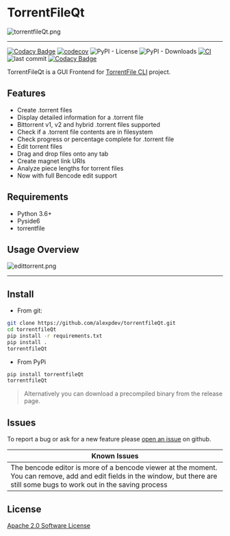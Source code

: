 # TorrentFileQt

![torrentfileQt.png](./assets/torrentfileQt.png)

* * *

[![Codacy Badge](https://app.codacy.com/project/badge/Grade/065ca999772a434ba1aadae05f8b6bc7)](https://www.codacy.com/gh/alexpdev/torrentfileQt/dashboard?utm_source=github.com&utm_medium=referral&utm_content=alexpdev/torrentfileQt&utm_campaign=Badge_Grade)
[![codecov](https://codecov.io/gh/alexpdev/torrentfileQt/branch/main/graph/badge.svg?token=S5Q9CRD6C2)](https://codecov.io/gh/alexpdev/torrentfileQt)
![PyPI - License](https://img.shields.io/pypi/l/torrentfileQt?color=orange&style=plastic)
![PyPI - Downloads](https://img.shields.io/pypi/dw/torrentfileQt?style=plastic)
[![CI](https://github.com/alexpdev/torrentfileQt/actions/workflows/CI.yml/badge.svg)](https://github.com/alexpdev/torrentfileQt/actions/workflows/CI.yml)
![last commit](https://img.shields.io/github/last-commit/alexpdev/torrentfileQt?color=blue)
[![Codacy Badge](https://app.codacy.com/project/badge/Coverage/065ca999772a434ba1aadae05f8b6bc7)](https://www.codacy.com/gh/alexpdev/torrentfileQt/dashboard?utm_source=github.com&utm_medium=referral&utm_content=alexpdev/torrentfileQt&utm_campaign=Badge_Coverage)

TorrentFileQt is a GUI Frontend for [TorrentFile CLI](https://github.com/alexpdev/torrentfile) project.

## Features

-   Create .torrent files
-   Display detailed information for a .torrent file
-   Bittorrent v1, v2 and hybrid .torrent files supported
-   Check if a .torrent file contents are in filesystem
-   Check progress or percentage complete for .torrent file
-   Edit torrent files
-   Drag and drop files onto any tab
-   Create magnet link URIs
-   Analyze piece lengths for torrent files
-   Now with full Bencode edit support

## Requirements

-   Python 3.6+
-   Pyside6
-   torrentfile

## Usage Overview

![edittorrent.png](https://raw.githubusercontent.com/alexpdev/torrentfileQt/main/assets/TorrentFileQt.gif)

* * *

## Install

-   From git:

```bash
git clone https://github.com/alexpdev/torrentfileQt.git
cd torrentfileQt
pip install -r requirements.txt
pip install .
torrentfileQt
```

-   From PyPi

```bash
pip install torrentfileQt
torrentfileQt
```

> Alternatively you can download a precompiled binary from the release page.

## Issues

To report a bug or ask for a new feature please [open an issue](https://github.com/alexpdev/torrentfileQt/issues) on github.

| Known Issues |
| ------------- |
| The bencode editor is more of a bencode viewer at the moment. You can remove, add and edit fields in the window, but there are still some bugs to work out in the saving process |


## License

[Apache 2.0 Software License](./LICENSE)
